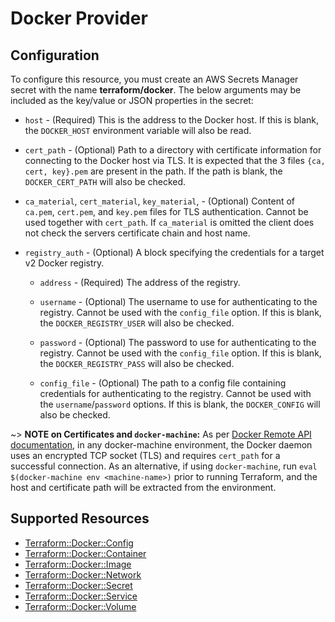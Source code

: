 # Docker Provider

## Configuration

To configure this resource, you must create an AWS Secrets Manager secret with the name **terraform/docker**. The below arguments may be included as the key/value or JSON properties in the secret:

* `host` - (Required) This is the address to the Docker host. If this is
  blank, the `DOCKER_HOST` environment variable will also be read.

* `cert_path` - (Optional) Path to a directory with certificate information
  for connecting to the Docker host via TLS. It is expected that the 3 files `{ca, cert, key}.pem` 
  are present in the path. If the path is blank, the `DOCKER_CERT_PATH` will also be checked.

* `ca_material`, `cert_material`, `key_material`, - (Optional) Content of `ca.pem`, `cert.pem`, and `key.pem` files
  for TLS authentication. Cannot be used together with `cert_path`. If `ca_material` is omitted
  the client does not check the servers certificate chain and host name.

* `registry_auth` - (Optional) A block specifying the credentials for a target
  v2 Docker registry.
   
  * `address` - (Required) The address of the registry.
 
  * `username` - (Optional) The username to use for authenticating to the registry.
  Cannot be used with the `config_file` option. If this is blank, the `DOCKER_REGISTRY_USER`
  will also be checked.
 
  * `password` - (Optional) The password to use for authenticating to the registry.
  Cannot be used with the `config_file` option. If this is blank, the `DOCKER_REGISTRY_PASS`
  will also be checked.
 
  * `config_file` - (Optional) The path to a config file containing credentials for
  authenticating to the registry. Cannot be used with the `username`/`password` options.
  If this is blank, the `DOCKER_CONFIG` will also be checked.
 
 

~> **NOTE on Certificates and `docker-machine`:**  As per [Docker Remote API
documentation](https://docs.docker.com/engine/reference/api/docker_remote_api/),
in any docker-machine environment, the Docker daemon uses an encrypted TCP
socket (TLS) and requires `cert_path` for a successful connection. As an alternative,
if using `docker-machine`, run `eval $(docker-machine env <machine-name>)` prior
to running Terraform, and the host and certificate path will be extracted from
the environment.


## Supported Resources

* [Terraform::Docker::Config](docs/providers/docker/Config.md)
* [Terraform::Docker::Container](docs/providers/docker/Container.md)
* [Terraform::Docker::Image](docs/providers/docker/Image.md)
* [Terraform::Docker::Network](docs/providers/docker/Network.md)
* [Terraform::Docker::Secret](docs/providers/docker/Secret.md)
* [Terraform::Docker::Service](docs/providers/docker/Service.md)
* [Terraform::Docker::Volume](docs/providers/docker/Volume.md)